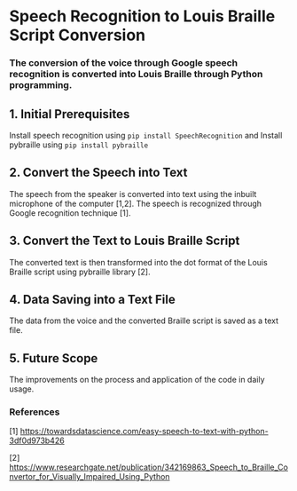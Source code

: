 # Speech Recognition to Louis Braille Script Conversion
### The conversion of the voice through Google speech recognition is converted into Louis Braille  through Python programming.

## 1. Initial Prerequisites
Install speech recognition using `pip install SpeechRecognition` and
Install pybraille using `pip install pybraille`

## 2. Convert the Speech into Text
The speech from the speaker is converted into text using the inbuilt microphone of the computer [1,2].
The speech is recognized through Google recognition technique [1].

## 3. Convert the Text to Louis Braille Script
The converted text is then transformed into the dot format of the Louis Braille script using pybraille library [2].

## 4. Data Saving into a Text File
The data from the voice and the converted Braille script is saved as a text file.

## 5. Future Scope
The improvements on the process and application of the code in daily usage.

### References
[1] https://towardsdatascience.com/easy-speech-to-text-with-python-3df0d973b426

[2] https://www.researchgate.net/publication/342169863_Speech_to_Braille_Convertor_for_Visually_Impaired_Using_Python
